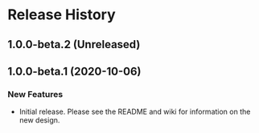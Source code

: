 # Release History

## 1.0.0-beta.2 (Unreleased)


## 1.0.0-beta.1 (2020-10-06)

### New Features
- Initial release. Please see the README and wiki for information on the new design.

